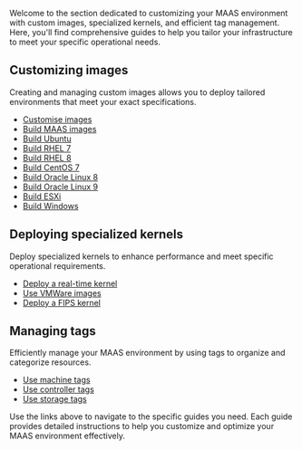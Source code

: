 Welcome to the section dedicated to customizing your MAAS environment with custom images, specialized kernels, and efficient tag management. Here, you'll find comprehensive guides to help you tailor your infrastructure to meet your specific operational needs.

## Customizing images

Creating and managing custom images allows you to deploy tailored environments that meet your exact specifications.

- [Customise images](https://maas.io/docs/how-to-customise-images)
- [Build MAAS images](https://maas.io/docs/how-to-build-maas-images)
- [Build Ubuntu](https://maas.io/docs/how-to-build-an-ubuntu-image)
- [Build RHEL 7](https://maas.io/docs/how-to-build-a-rhel-7-image)
- [Build RHEL 8](https://maas.io/docs/how-to-build-a-rhel-8-image)
- [Build CentOS 7](https://maas.io/docs/how-to-build-a-centos-7-image)
- [Build Oracle Linux 8](https://maas.io/docs/how-to-build-an-oracle-linux-8-image)
- [Build Oracle Linux 9](https://maas.io/docs/how-to-build-an-oracle-linux-9-image)
- [Build ESXi](https://maas.io/docs/how-to-build-an-esxi-image)
- [Build Windows](https://maas.io/docs/how-to-build-a-windows-image)

## Deploying specialized kernels

Deploy specialized kernels to enhance performance and meet specific operational requirements.

- [Deploy a real-time kernel](https://maas.io/docs/how-to-deploy-a-real-time-kernel)
- [Use VMWare images](https://maas.io/docs/how-to-use-vmware-images)
- [Deploy a FIPS kernel](https://maas.io/docs/how-to-deploy-a-fips-compliant-kernel)

## Managing tags

Efficiently manage your MAAS environment by using tags to organize and categorize resources.

- [Use machine tags](https://maas.io/docs/how-to-use-machine-tags)
- [Use controller tags](https://maas.io/docs/how-to-use-controller-tags)
- [Use storage tags](https://maas.io/docs/how-to-use-storage-tags)

Use the links above to navigate to the specific guides you need. Each guide provides detailed instructions to help you customize and optimize your MAAS environment effectively.
